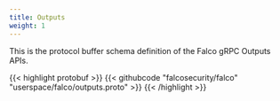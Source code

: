 ```yaml
---
title: Outputs
weight: 1
---
```


This is the protocol buffer schema definition of the Falco gRPC Outputs APIs.

{{< highlight protobuf >}}
{{< githubcode "falcosecurity/falco" "userspace/falco/outputs.proto" >}}
{{< /highlight >}}
